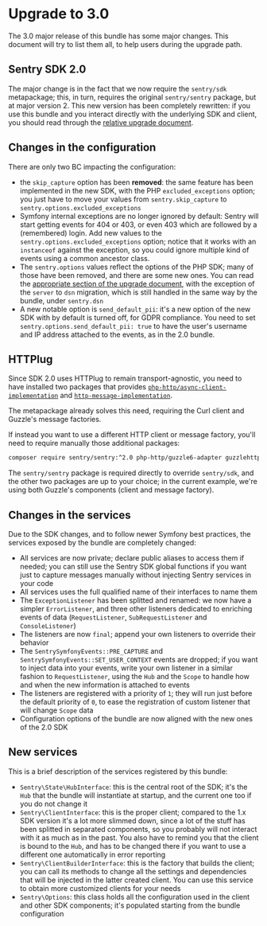 # Upgrade to 3.0
The 3.0 major release of this bundle has some major changes. This document will try to list them all, to help users 
during the upgrade path.

## Sentry SDK 2.0
The major change is in the fact that we now require the `sentry/sdk` metapackage; this, in turn, requires the original
`sentry/sentry` package, but at major version 2.
This new version has been completely rewritten: if you use this bundle and you interact directly with the underlying SDK
and client, you should read through the [relative upgrade document](https://github.com/getsentry/sentry-php/blob/master/UPGRADE-2.0.md).

## Changes in the configuration
There are only two BC impacting the configuration:
 * the `skip_capture` option has been **removed**: the same feature has been implemented in the new SDK, with the PHP `excluded_exceptions` option; you just have to move your values from `sentry.skip_capture` to `sentry.options.excluded_exceptions`
 * Symfony internal exceptions are no longer ignored by default: Sentry will start getting events for 404 or 403, or even 403 which are followed by a (remembered) login. Add new values to the `sentry.options.excluded_exceptions` option; notice that it works with an `instanceof` against the exception, so you could ignore multiple kind of events using a common ancestor class.
 * The `sentry.options` values reflect the options of the PHP SDK; many of those have been removed, and there are some new ones. You can read the [appropriate section of the upgrade document](https://github.com/getsentry/sentry-php/blob/master/UPGRADE-2.0.md#client-options), with the exception of the `server` to `dsn` migration, which is still handled in the same way by the bundle, under `sentry.dsn`
 * A new notable option is `send_default_pii`: it's a new option of the new SDK with by default is turned off, for GDPR compliance. You need to set `sentry.options.send_default_pii: true` to have the user's username and IP address attached to the events, as in the 2.0 bundle.

## HTTPlug
Since SDK 2.0 uses HTTPlug to remain transport-agnostic, you need to have installed two packages that provides 
[`php-http/async-client-implementation`](https://packagist.org/providers/php-http/async-client-implementation)
and [`http-message-implementation`](https://packagist.org/providers/psr/http-message-implementation).

The metapackage already solves this need, requiring the Curl client and Guzzle's message factories.

If instead you want to use a different HTTP client or message factory, you'll need to require manually those additional
packages:

```bash
composer require sentry/sentry:^2.0 php-http/guzzle6-adapter guzzlehttp/psr7
```

The `sentry/sentry` package is required directly to override `sentry/sdk`, and the other two packages are up to your choice;
in the current example, we're using both Guzzle's components (client and message factory).

## Changes in the services
Due to the SDK changes, and to follow newer Symfony best practices, the services exposed by the bundle are completely
changed:

 * All services are now private; declare public aliases to access them if needed; you can still use the Sentry SDK global
   functions if you want just to capture messages manually without injecting Sentry services in your code
 * All services uses the full qualified name of their interfaces to name them
 * The `ExceptionListener` has been splitted and renamed: we now have a simpler `ErrorListener`, and three other listeners
 dedicated to enriching events of data (`RequestListener`, `SubRequestListener` and `ConsoleListener`)
 * The listeners are now `final`; append your own listeners to override their behavior
 * The `SentrySymfonyEvents::PRE_CAPTURE` and `SentrySymfonyEvents::SET_USER_CONTEXT` events are dropped; if you want to inject data into your events, write your own listener in a similar fashion to `RequestListener`, using the `Hub` and the `Scope` to handle how and when the new information is attached to events
 * The listeners are registered with a priority of `1`; they will run just before the default priority of `0`, to ease
   the registration of custom listener that will change `Scope` data
 * Configuration options of the bundle are now aligned with the new ones of the 2.0 SDK

## New services
This is a brief description of the services registered by this bundle:

 * `Sentry\State\HubInterface`: this is the central root of the SDK; it's the `Hub` that the bundle will instantiate at
 startup, and the current one too if you do not change it
 * `Sentry\ClientInterface`: this is the proper client; compared to the 1.x SDK version it's a lot more slimmed down,
 since a lot of the stuff has been splitted in separated components, so you probably will not interact with it as much as
 in the past. You also have to remind you that the client is bound to the `Hub`, and has to be changed there if you want 
 to use a different one automatically in error reporting
 * `Sentry\ClientBuilderInterface`: this is the factory that builds the client; you can call its methods to change all
 the settings and dependencies that will be injected in the latter created client. You can use this service to obtain more
 customized clients for your needs
 * `Sentry\Options`: this class holds all the configuration used in the client and other SDK components; it's populated
 starting from the bundle configuration
